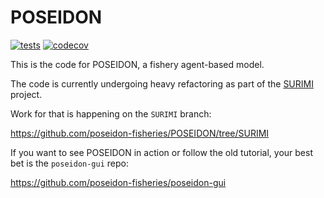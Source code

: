 POSEIDON
========

[![tests](https://github.com/poseidon-fisheries/POSEIDON/actions/workflows/tests.yml/badge.svg)](https://github.com/poseidon-fisheries/POSEIDON/actions/workflows/tests.yml) [![codecov](https://codecov.io/gh/poseidon-fisheries/POSEIDON/branch/main/graph/badge.svg)](https://codecov.io/gh/poseidon-fisheries/POSEIDON)

This is the code for POSEIDON, a fishery agent-based model.

The code is currently undergoing heavy refactoring as part of the [SURIMI](https://www.surimi-project.eu/) project.

Work for that is happening on the `SURIMI` branch:

https://github.com/poseidon-fisheries/POSEIDON/tree/SURIMI

If you want to see POSEIDON in action or follow the old tutorial, your best bet is the `poseidon-gui` repo:

https://github.com/poseidon-fisheries/poseidon-gui
